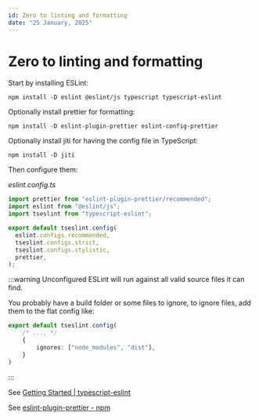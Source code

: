 ```yaml
---
id: Zero to linting and formatting
date: "25 January, 2025"
---
```


# Zero to linting and formatting

Start by installing ESLint:
```shell
npm install -D eslint @eslint/js typescript typescript-eslint
```

Optionally install prettier for formatting:
```shell
npm install -D eslint-plugin-prettier eslint-config-prettier
```

Optionally install jiti for having the config file in TypeScript:
```shell
npm install -D jiti
```

Then configure them:

_eslint.config.ts_
```typescript
import prettier from "eslint-plugin-prettier/recommended";
import eslint from "@eslint/js";
import tseslint from "typescript-eslint";

export default tseslint.config(
  eslint.configs.recommended,
  tseslint.configs.strict,
  tseslint.configs.stylistic,
  prettier,
);
```

:::warning
Unconfigured ESLint will run against all valid source files it can find.

You probably have a build folder or some files to ignore, to ignore files, add
them to the flat config like:
```typescript
export default tseslint.config(
    /* ..., */
    {
        ignores: ["node_modules", "dist"],
    }
)
```
:::

See [Getting Started | typescript-eslint](https://typescript-eslint.io/getting-started/)

See [eslint-plugin-prettier - npm](https://www.npmjs.com/package/eslint-plugin-prettier#configuration-new-eslintconfigjs)

